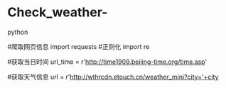 # Check_weather-
python

#爬取网页信息
import requests
#正则化
import re


#获取当日时间
url_time = r'http://time1909.beijing-time.org/time.asp'

#获取天气信息
url = r'http://wthrcdn.etouch.cn/weather_mini?city='+city





